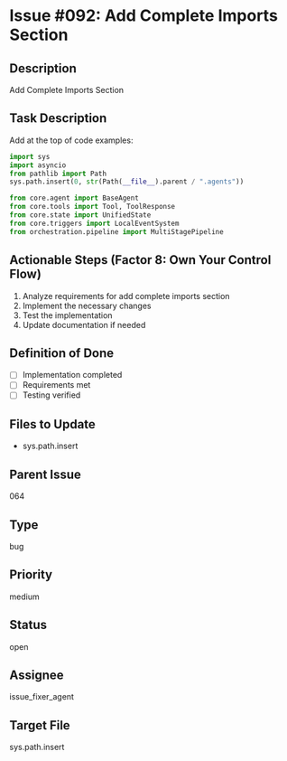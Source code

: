# Issue #092: Add Complete Imports Section

## Description
Add Complete Imports Section

## Task Description  
Add at the top of code examples:
```python
import sys
import asyncio
from pathlib import Path
sys.path.insert(0, str(Path(__file__).parent / ".agents"))

from core.agent import BaseAgent
from core.tools import Tool, ToolResponse
from core.state import UnifiedState
from core.triggers import LocalEventSystem
from orchestration.pipeline import MultiStagePipeline
```

## Actionable Steps (Factor 8: Own Your Control Flow)
1. Analyze requirements for add complete imports section
2. Implement the necessary changes
3. Test the implementation
4. Update documentation if needed

## Definition of Done
- [ ] Implementation completed
- [ ] Requirements met
- [ ] Testing verified

## Files to Update
- sys.path.insert

## Parent Issue
064

## Type
bug

## Priority
medium

## Status
open

## Assignee
issue_fixer_agent

## Target File
sys.path.insert
